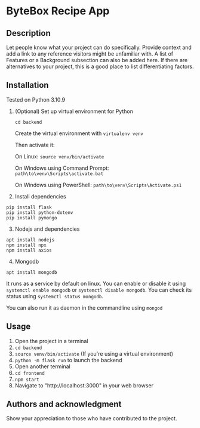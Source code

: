 # ByteBox Recipe App

## Description
Let people know what your project can do specifically. Provide context and add a link to any reference visitors might be unfamiliar with. A list of Features or a Background subsection can also be added here. If there are alternatives to your project, this is a good place to list differentiating factors.

## Installation

Tested on Python 3.10.9

1. (Optional) Set up virtual environment for Python

    `cd backend`

    Create the virtual environment with `virtualenv venv`

    Then activate it:

    On Linux: `source venv/bin/activate`

    On Windows using Command Prompt: `path\to\venv\Scripts\activate.bat`

    On Windows using PowerShell: `path\to\venv\Scripts\Activate.ps1`

2. Install dependencies
 
```
pip install flask
pip install python-dotenv
pip install pymongo
```
3. Nodejs and dependencies

```
apt install nodejs
npm install npx
npm install axios
```
4. Mongodb

```
apt install mongodb
```
It runs as a service by default on linux. You can enable or disable it using `systemctl enable mongodb` or `systemctl disable mongodb`. You can check its status using `systemctl status mongodb`.

You can also run it as daemon in the commandline using `mongod`


## Usage
1. Open the project in a terminal
1. `cd backend`
2. `source venv/bin/activate` (If you're using a virtual environment)
3. `python -m flask run` to launch the backend
4. Open another terminal
5. `cd frontend`
6. `npm start`
7. Navigate to "http://localhost:3000" in your web browser

## Authors and acknowledgment
Show your appreciation to those who have contributed to the project.
